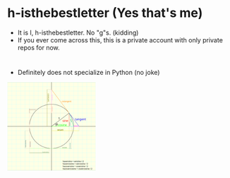 # h-isthebestletter (Yes that's me)
- It is I, h-isthebestletter. No "g"s. (kidding)
- If you ever come across this, this is a private account with only private repos for now.

#

- Definitely does not specialize in Python (no joke)

<img src="https://github.com/h-isthebestletter/h-isthebestletter/blob/main/test_pic.png" alt="Test picture" height="200">

<!---
h-isthebestletter/h-isthebestletter is a ✨ special ✨ repository because its `README.md` (this file) appears on your GitHub profile.
You can click the Preview link to take a look at your changes.
--->
